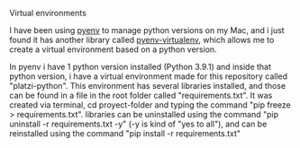 Virtual environments

I have been using [pyenv](https://github.com/pyenv/pyenv) to manage python versions on my Mac, and i just found it has another library called [pyenv-virtualenv](https://github.com/pyenv/pyenv-virtualenv), which allows me to create a virtual environment based on a python version.

In pyenv i have 1 python version installed (Python 3.9.1) and inside that python version, i have a virtual environment made for this repository called "platzi-python". This environment has several libraries installed, and those can be found in a file in the root folder called "requirements.txt". It was created via terminal, cd proyect-folder and typing the command "pip freeze > requirements.txt". libraries can be uninstalled using the command "pip uninstall -r requirements.txt -y" (-y is kind of "yes to all"), and can be reinstalled using the command "pip install -r requirements.txt"

